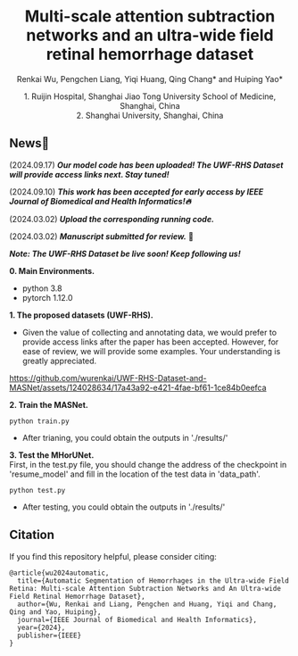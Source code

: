 <p align="center">
  <h1 align="center">Multi-scale attention subtraction networks and an ultra-wide field retinal hemorrhage dataset</h1>
  <p align="center">
    Renkai Wu, Pengchen Liang, Yiqi Huang, Qing Chang* and Huiping Yao*
  </p>
    <p align="center">
      1. Ruijin Hospital, Shanghai Jiao Tong University School of Medicine, Shanghai, China</br>
      2. Shanghai University, Shanghai, China</br>
  </p>
</p>

## News🚀
(2024.09.17) ***Our model code has been uploaded! The UWF-RHS Dataset will provide access links next. Stay tuned!*** 

(2024.09.10) ***This work has been accepted for early access by IEEE Journal of Biomedical and Health Informatics!🔥*** 

(2024.03.02) ***Upload the corresponding running code.*** 

(2024.03.02) ***Manuscript submitted for review.*** 📃

***Note: The UWF-RHS Dataset be live soon! Keep following us!***

**0. Main Environments.**
- python 3.8
- pytorch 1.12.0

**1. The proposed datasets (UWF-RHS).**
- Given the value of collecting and annotating data, we would prefer to provide access links after the paper has been accepted. However, for ease of review, we will provide some examples. Your understanding is greatly appreciated.



https://github.com/wurenkai/UWF-RHS-Dataset-and-MASNet/assets/124028634/17a43a92-e421-4fae-bf61-1ce84b0eefca



**2. Train the MASNet.**
```
python train.py
```
- After trianing, you could obtain the outputs in './results/'

**3. Test the MHorUNet.**</br>
First, in the test.py file, you should change the address of the checkpoint in 'resume_model' and fill in the location of the test data in 'data_path'.
```
python test.py
```
- After testing, you could obtain the outputs in './results/'

## Citation
If you find this repository helpful, please consider citing:
```
@article{wu2024automatic,
  title={Automatic Segmentation of Hemorrhages in the Ultra-wide Field Retina: Multi-scale Attention Subtraction Networks and An Ultra-wide Field Retinal Hemorrhage Dataset},
  author={Wu, Renkai and Liang, Pengchen and Huang, Yiqi and Chang, Qing and Yao, Huiping},
  journal={IEEE Journal of Biomedical and Health Informatics},
  year={2024},
  publisher={IEEE}
}
```
